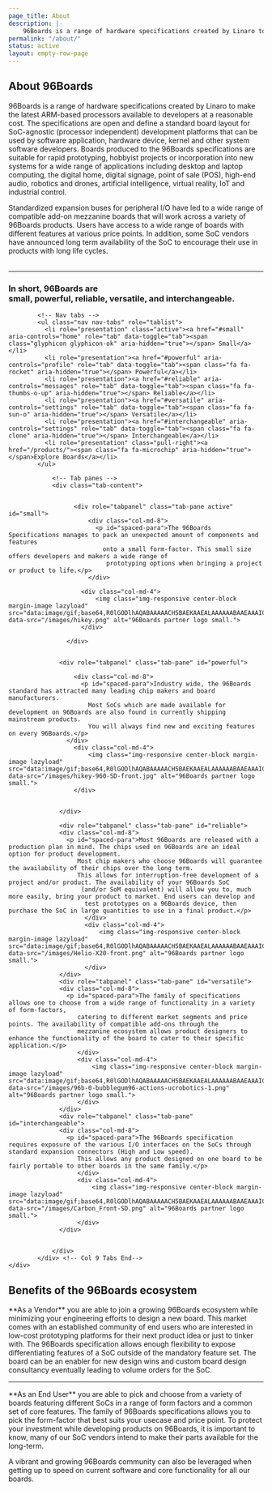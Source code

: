```yaml
---
page_title: About
description: |-
    96Boards is a range of hardware specifications created by Linaro to make the latest ARM-based processors available to developers at a reasonable cost.
permalink: "/about/"
status: active
layout: empty-row-page
---
```

<div class="container content-container">
<div class="row">
<div class="col-md-10 col-lg-10 col-sm-12 col-xs-12" markdown="1">
<h2>About 96Boards</h2>
96Boards is a range of hardware specifications created by Linaro to make the latest ARM-based processors available to developers at a reasonable cost. The specifications are open and define a standard board layout for SoC-agnostic (processor independent)  development platforms that can be used by software application, hardware device, kernel and other system software developers. Boards produced to the 96Boards specifications are suitable for rapid prototyping, hobbyist projects or incorporation into new systems for a wide range of applications including desktop and laptop computing, the digital home, digital signage, point of sale (POS), high-end audio, robotics and drones, artificial intelligence, virtual reality, IoT and industrial control.

Standardized expansion buses for peripheral I/O have led to a wide range of compatible add-on mezzanine boards  that will work across a variety of 96Boards products. Users have access to a wide range of boards with different features at various price points. In addition, some SoC vendors have announced long term availability of the SoC to encourage their use in products with long life cycles.
</div>
<div class="col-md-2 col-sm-12 col-xs-12 partners-panel">
  <div class="col-md-12 col-lg-12 col-sm-3 col-xs-6 fade-in-one">
    <a href="/products/mezzanine/">
        <img class="lazyload img-responsive center-block" src="data:image/gif;base64,R0lGODlhAQABAAAAACH5BAEKAAEALAAAAAABAAEAAAICTAEAOw=="
        data-src="/images/96Boards-Logo_Partner-small.png" alt="96Boards partner logo small.">
    </a>
  </div>
  <div class="col-md-12 col-sm-3 col-xs-6 fade-in-two">
    <a href="/products/ce/">
        <img class="lazyload img-responsive center-block" src="data:image/gif;base64,R0lGODlhAQABAAAAACH5BAEKAAEALAAAAAABAAEAAAICTAEAOw=="
        data-src="/images/96Boards-Logo_Consumer-small.png" alt="96Boards partner consumer logo.">
    </a>
  </div>
  <div class="col-md-12 col-sm-3 col-xs-6  fade-in-three">
    <a href="/products/ee/">
        <img class="lazyload img-responsive center-block" src="data:image/gif;base64,R0lGODlhAQABAAAAACH5BAEKAAEALAAAAAABAAEAAAICTAEAOw==" data-src="/images/96Boards-Logo_Enterprise-small.png" alt="96Boards partner enterprise logo.">
    </a>
  </div>
  <div class="col-md-12 col-sm-3 col-xs-6  fade-in-four">
    <a href="/products/ie/">
    <img class="lazyload img-responsive center-block" src="data:image/gif;base64,R0lGODlhAQABAAAAACH5BAEKAAEALAAAAAABAAEAAAICTAEAOw==" data-src="/images/96Boards-Logo_IoT-small.png" alt="96Boards partner IoT lgoo.">
    </a>
  </div>
</div> <!-- Column md 2 END -->
<hr>
</div>
</div>

<div class="row alternate-row">
  <div class="container content-container">
            <h3 class="text-left">
              <span class="line info-tabs-line">In short, 96Boards are</span><br/>
              <span class="line info-tabs-line">small, powerful, reliable, versatile, and interchangeable.</span>
          </h3>
          <div class="row">

            <!-- Nav tabs -->
            <ul class="nav nav-tabs" role="tablist">
              <li role="presentation" class="active"><a href="#small" aria-controls="home" role="tab" data-toggle="tab"><span class="glyphicon glyphicon-ok" aria-hidden="true"></span> Small</a></li>
              <li role="presentation"><a href="#powerful" aria-controls="profile" role="tab" data-toggle="tab"><span class="fa fa-rocket" aria-hidden="true"></span> Powerful</a></li>
              <li role="presentation"><a href="#reliable" aria-controls="messages" role="tab" data-toggle="tab"><span class="fa fa-thumbs-o-up" aria-hidden="true"></span> Reliable</a></li>
              <li role="presentation"><a href="#versatile" aria-controls="settings" role="tab" data-toggle="tab"><span class="fa fa-sun-o" aria-hidden="true"></span> Versatile</a></li>
              <li role="presentation"><a href="#interchangeable" aria-controls="settings" role="tab" data-toggle="tab"><span class="fa fa-clone" aria-hidden="true"></span> Interchangeable</a></li>
              <li role="presentation" class="pull-right"><a href="/products/"><span class="fa fa-microchip" aria-hidden="true"></span>Explore Boards</a></li>
            </ul>

                <!-- Tab panes -->
                <div class="tab-content">


                      <div role="tabpanel" class="tab-pane active" id="small">
                          <div class="col-md-8">  
                            <p id="spaced-para">The 96Boards Specifications manages to pack an unexpected amount of components and features
                              onto a small form-factor. This small size offers developers and makers a wide range of
                               prototyping options when bringing a project or product to life.</p>
                          </div>

                        <div class="col-md-4">
                            <img class="img-responsive center-block margin-image lazyload" src="data:image/gif;base64,R0lGODlhAQABAAAAACH5BAEKAAEALAAAAAABAAEAAAICTAEAOw==" data-src="/images/hikey.png" alt="96Boards partner logo small.">    
                        </div>

                    </div>


                  <div role="tabpanel" class="tab-pane" id="powerful">

                      <div class="col-md-8">  
                        <p id="spaced-para">Industry wide, the 96Boards standard has attracted many leading chip makers and board manufacturers.
                          Most SoCs which are made available for development on 96Boards are also found in currently shipping mainstream products.
                          You will always find new and exciting features on every 96Boards.</p>
                    </div>
                      <div class="col-md-4">
                          <img class="img-responsive center-block margin-image lazyload" src="data:image/gif;base64,R0lGODlhAQABAAAAACH5BAEKAAEALAAAAAABAAEAAAICTAEAOw==" data-src="/images/hikey-960-SD-front.jpg" alt="96Boards partner logo small.">    
                      </div>


                  </div>

                  <div role="tabpanel" class="tab-pane" id="reliable">
                  <div class="col-md-8">  
                    <p id="spaced-para">Most 96Boards are released with a production plan in mind. The chips used on 96Boards are an ideal option for product development.
                       Most chip makers who choose 96Boards will guarantee the availability of their chips over the long term.
                       This allows for interruption-free development of a project and/or product. The availability of your 96Boards SoC
                        (and/or SoM equivalent) will allow you to, much more easily, bring your product to market. End users can develop and
                         test prototypes on a 96Boards device, then purchase the SoC in large quantities to use in a final product.</p>
                         </div>
                         <div class="col-md-4">
                             <img class="img-responsive center-block margin-image lazyload" src="data:image/gif;base64,R0lGODlhAQABAAAAACH5BAEKAAEALAAAAAABAAEAAAICTAEAOw=="  data-src="/images/Helio-X20-front.png" alt="96Boards partner logo small.">    
                         </div>
                  </div>
                  <div role="tabpanel" class="tab-pane" id="versatile">
                  <div class="col-md-8">  
                    <p id="spaced-para">The family of specifications allows one to choose from a wide range of functionality in a variety of form-factors,
                       catering to different market segments and price points. The availability of compatible add-ons through the
                       mezzanine ecosystem allows product designers to enhance the functionality of the board to cater to their specific application.</p>
                       </div>
                       <div class="col-md-4">
                           <img class="img-responsive center-block margin-image lazyload" src="data:image/gif;base64,R0lGODlhAQABAAAAACH5BAEKAAEALAAAAAABAAEAAAICTAEAOw==" data-src="/images/96b-0-bubblegum96-actions-ucrobotics-1.png" alt="96Boards partner logo small.">    
                       </div>
                  </div>
                  <div role="tabpanel" class="tab-pane" id="interchangeable">
                  <div class="col-md-8">  
                    <p id="spaced-para">The 96Boards specification requires exposure of the various I/O interfaces on the SoCs through standard expansion connectors (High and Low speed).
                       This allows any product designed on one board to be fairly portable to other boards in the same family.</p>
                       </div>
                       <div class="col-md-4">
                           <img class="img-responsive center-block margin-image lazyload" src="data:image/gif;base64,R0lGODlhAQABAAAAACH5BAEKAAEALAAAAAABAAEAAAICTAEAOw==" data-src="/images/Carbon_Front-SD.png" alt="96Boards partner logo small.">    
                       </div>
                  </div>


                </div>
            </div> <!-- Col 9 Tabs End-->
    </div>

</div>

<div class="container content-container"  markdown="1">
<h2 class="text-center">Benefits of the 96Boards ecosystem</h2>
<div class="row">
<div class="col-md-6 padded-para" markdown="1">
**As a Vendor** you are able to join a growing 96Boards ecosystem while minimizing your engineering efforts to design a new board. This market comes with an established community of end users who are interested in low-cost prototyping platforms for their next product idea or just to tinker with.
The 96Boards specification allows enough flexibility to expose differentiating features of a SoC outside of the mandatory feature set. The board can be an enabler for new design wins and custom board design consultancy eventually leading to volume orders for the SoC.
</div>
<div class="col-md-6">
<img class="img-responsive center-block margin-image lazyload" src="data:image/gif;base64,R0lGODlhAQABAAAAACH5BAEKAAEALAAAAAABAAEAAAICTAEAOw==" data-src="/images/homepage-image-1.png" alt="96Boards partner logo small.">    
</div>
</div>
<hr>
<div class="row">
<div class="col-md-6">
<img class="img-responsive center-block margin-image lazyload" src="data:image/gif;base64,R0lGODlhAQABAAAAACH5BAEKAAEALAAAAAABAAEAAAICTAEAOw==" data-src="/images/homepage-image-2.png" alt="96Boards partner logo small.">    
</div>
<div class="col-md-6 padded-para" markdown="1">
**As an End User** you are able to pick and choose from a variety of boards featuring different SoCs in a range of form factors and a common set of core features. The family of 96Boards specifications allows you to pick the form-factor that best suits your usecase and price point. To protect your investment while developing products on 96Boards, it is important to know, many of our SoC vendors intend to make their parts available for the long-term.

 A vibrant and growing 96Boards community can also be leveraged when getting up to speed on current software and core functionality for all our boards.
<!-- You can also tap into the 96Boards community to quickly get up to speed on using the software since a lot of the core functionality -->
</div>
</div>

</div>
